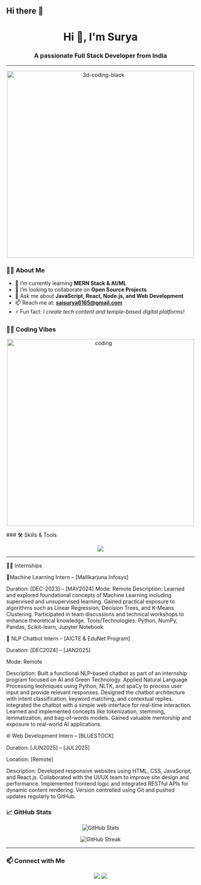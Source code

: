 ## Hi there 👋

<!--
**saisurya123658/saisurya123658** is a ✨ _special_ ✨ repository because its `README.md` (this file) appears on your GitHub profile.

Here are some ideas to get you started:

- 🔭 I’m currently working on ...
- 🌱 I’m currently learning ...
- 👯 I’m looking to collaborate on ...
- 🤔 I’m looking for help with ...
- 💬 Ask me about ...
- 📫 How to reach me: ...
- 😄 Pronouns: ...
- ⚡ Fun fact: ...
-->
<h1 align="center">Hi 👋, I'm Surya</h1>
<h3 align="center">A passionate Full Stack Developer from India</h3>

---
<p align="center">
  <img src="https://github.com/rajput2107/rajput2107/blob/master/Assets/Developer.gif?raw=true" width="500" alt="3d-coding-black"/>
</p>


### 👨‍💻 About Me

- 🌱 I’m currently learning **MERN Stack & AI/ML**
- 👯 I’m looking to collaborate on **Open Source Projects**
- 💬 Ask me about **JavaScript, React, Node.js, and Web Development**
- 📫 Reach me at: **saisurya6165@gmail.com**
- ⚡ Fun fact: *I create tech content and temple-based digital platforms!*




### 🧑‍💻 Coding Vibes

<p align="center">
  <img src="https://cdn.dribbble.com/users/1162077/screenshots/3848914/media/320984a9ca58b3c73274c9259ecf6de8.gif" alt="coding" width="500"/>
</p>
### 🛠️ Skills & Tools

<p align="center">
  <img src="https://skillicons.dev/icons?i=html,css,js,react,nodejs,express,mongodb,tailwind,git,github,java,python,c,cpp,figma,aws" />
</p>

---
🧑‍💻 Internships

🌟Machine Learning Intern – [Mallikarjuna Infosys]

Duration: [DEC-2023] – [MAY2024]
Mode: Remote
Description:
Learned and explored foundational concepts of Machine Learning including supervised and unsupervised learning.
Gained practical exposure to algorithms such as Linear Regression, Decision Trees, and K-Means Clustering.
Participated in team discussions and technical workshops to enhance theoretical knowledge.
Tools/Technologies: Python, NumPy, Pandas, Scikit-learn, Jupyter Notebook


💬 NLP Chatbot Intern – [AICTE & EduNet Program]

Duration: [DEC2024] – [JAN2025]

Mode: Remote

Description:
Built a functional NLP-based chatbot as part of an internship program focused on AI and Green Technology.
Applied Natural Language Processing techniques using Python, NLTK, and spaCy to process user input and provide relevant responses.
Designed the chatbot architecture with intent classification, keyword matching, and contextual replies.
Integrated the chatbot with a simple web interface for real-time interaction.
Learned and implemented concepts like tokenization, stemming, lemmatization, and bag-of-words models.
Gained valuable mentorship and exposure to real-world AI applications.


🌐 Web Development Intern – [BLUESTOCK]

Duration: [JUN2025] – [JUL2025]

Location: [Remote]

Description:
Developed responsive websites using HTML, CSS, JavaScript, and React.js.
Collaborated with the UI/UX team to improve site design and performance.
Implemented frontend logic and integrated RESTful APIs for dynamic content rendering.
Version controlled using Git and pushed updates regularly to GitHub.

### 📈 GitHub Stats

<p align="center">
  <img src="https://github-readme-stats.vercel.app/api?username=saisurya123658&show_icons=true&theme=radical" alt="GitHub Stats"/>
</p>

<p align="center">
  <img src="https://github-readme-streak-stats.herokuapp.com/?user=saisurya123658&theme=radical" alt="GitHub Streak"/>
</p>

---

### 📫 Connect with Me

<p align="center">
  <a href="www.linkedin.com/in/areveti-sai-guru-surya-teja-78335a334" target="_blank"><img src="https://img.shields.io/badge/LinkedIn-blue?style=for-the-badge&logo=linkedin" /></a>
  <a href="https://instagram.com/your-instagram/" target="_blank"><img src="https://img.shields.io/badge/Instagram-purple?style=for-the-badge&logo=instagram" /></a>
</p>
